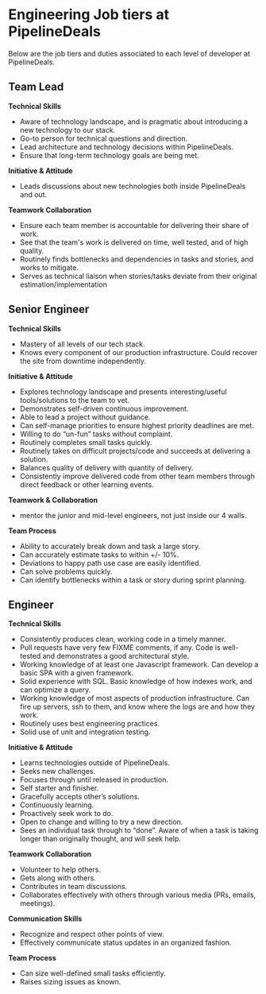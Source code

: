 # Engineering Job tiers at PipelineDeals

Below are the job tiers and duties associated to each level of developer at PipelineDeals.

## Team Lead

__Technical Skills__

 * Aware of technology landscape, and is pragmatic about introducing a new technology to our stack.
 * Go-to person for technical questions and direction.
 * Lead architecture and technology decisions within PipelineDeals.
 * Ensure that long-term technology goals are being met.

__Initiative & Attitude__
 * Leads discussions about new technologies both inside PipelineDeals and out.

__Teamwork Collaboration__
 * Ensure each team member is accountable for delivering their share of work.
 * See that the team's work is delivered on time, well tested, and of high quality.
 * Routinely finds bottlenecks and dependencies in tasks and stories, and works to mitigate.
 * Serves as technical liaison when stories/tasks deviate from their original estimation/implementation

## Senior Engineer

__Technical Skills__
 * Mastery of all levels of our tech stack.
 * Knows every component of our production infrastructure.  Could recover the site from downtime independently.

__Initiative & Attitude__
 * Explores technology landscape and presents interesting/useful tools/solutions to the team to vet.
 * Demonstrates self-driven continuous improvement.
 * Able to lead a project without guidance.
 * Can self-manage priorities to ensure highest priority deadlines are met. 
 * Willing to do “un-fun” tasks without complaint.
 * Routinely completes small tasks quickly.
 * Routinely takes on difficult projects/code and succeeds at delivering a solution.
 * Balances quality of delivery with quantity of delivery.
 * Consistently improve delivered code from other team members through direct feedback or other learning events.

__Teamwork & Collaboration__
 * mentor the junior and mid-level engineers, not just inside our 4 walls.

__Team Process__
 * Ability to accurately break down and task a large story.  
 * Can accurately estimate tasks to within +/- 10%.
 * Deviations to happy path use case are easily identified.
 * Can solve problems quickly.
 * Can identify bottlenecks within a task or story during sprint planning.

## Engineer

__Technical Skills__
 * Consistently produces clean, working code in a timely manner.
 * Pull requests have very few FIXME comments, if any.  Code is well-tested and demonstrates a good architectural style.
 * Working knowledge of at least one Javascript framework.  Can develop a basic SPA with a given framework.
 * Solid experience with SQL.  Basic knowledge of how indexes work, and can optimize a query.
 * Working knowledge of most aspects of production infrastructure.  Can fire up servers, ssh to them, and know where the logs are and how they work.
 * Routinely uses best engineering practices.
 * Solid use of unit and integration testing.

__Initiative & Attitude__
 * Learns technologies outside of PipelineDeals.
 * Seeks new challenges.
 * Focuses through until released in production.
 * Self starter and finisher.
 * Gracefully accepts other’s solutions.
 * Continuously learning. 
 * Proactively seek work to do.
 * Open to change and willing to try a new direction.
 * Sees an individual task through to “done”.  Aware of when a task is taking longer than originally thought, and will seek help.

__Teamwork Collaboration__
 * Volunteer to help others.
 * Gets along with others.
 * Contributes in team discussions.
 * Collaborates effectively with others through various media (PRs, emails, meetings).

__Communication Skills__
 * Recognize and respect other points of view.
 * Effectively communicate status updates in an organized fashion.

__Team Process__
 * Can size well-defined small tasks efficiently.
 * Raises sizing issues as known.
